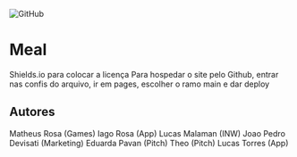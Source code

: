 ![GitHub](https://img.shields.io/github/license/Lusckas777/teste)

# Meal

Shields.io para colocar a licença
Para hospedar o site pelo Github, entrar nas confis do arquivo, ir em pages, escolher o ramo main e dar deploy

## Autores

Matheus Rosa (Games)
Iago Rosa (App)
Lucas Malaman (INW)
Joao Pedro Devisati (Marketing)
Eduarda Pavan (Pitch)
Theo (Pitch)
Lucas Torres (App)

